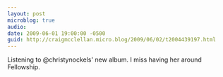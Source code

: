 ```yaml
---
layout: post
microblog: true
audio: 
date: 2009-06-01 19:00:00 -0500
guid: http://craigmcclellan.micro.blog/2009/06/02/t2004439197.html
---
```

Listening to @christynockels' new album.  I miss having her around Fellowship.

